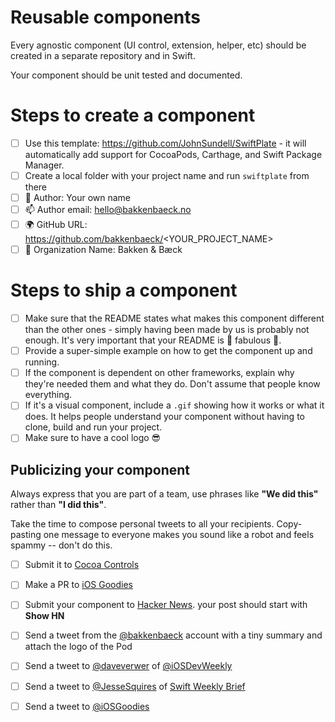 # Reusable components

Every agnostic component (UI control, extension, helper, etc) should be created in a separate repository and in Swift.

Your component should be unit tested and documented.

# Steps to create a component

- [ ] Use this template: https://github.com/JohnSundell/SwiftPlate - it will automatically add support for CocoaPods, Carthage, and Swift Package Manager.
- [ ] Create a local folder with your project name and run `swiftplate` from there
- [ ] 👶  Author: Your own name
- [ ] 📫  Author email: hello@bakkenbaeck.no
- [ ] 🌍  GitHub URL: https://github.com/bakkenbaeck/<YOUR_PROJECT_NAME>
- [ ] 🏢  Organization Name: Bakken & Bæck

# Steps to ship a component

- [ ] Make sure that the README states what makes this component different than the other ones - simply having been made by us is probably not enough. It's very important that your README is 🌟 fabulous 🌟.
- [ ] Provide a super-simple example on how to get the component up and running. 
- [ ] If the component is dependent on other frameworks, explain why they're needed them and what they do. Don't assume that people know everything.
- [ ] If it's a visual component, include a `.gif` showing how it works or what it does. It helps people understand your component without having to clone, build and run your project.
- [ ] Make sure to have a cool logo 😎

## Publicizing your component

Always express that you are part of a team, use phrases like **"We did this"** rather than **"I did this"**.

Take the time to compose personal tweets to all your recipients.  Copy-pasting one message to everyone makes you sound like a robot and feels spammy -- don't do this.

- [ ] Submit it to [Cocoa Controls](https://www.cocoacontrols.com/)
- [ ] Make a PR to [iOS Goodies](https://github.com/iOS-Goodies/iOS-Goodies)
- [ ] Submit your component to [Hacker News](https://news.ycombinator.com/). your post should start with **Show HN**
- [ ] Send a tweet from the [@bakkenbaeck](https://twitter.com/bakkenbaeck) account with a tiny summary and attach the logo of the Pod
- [ ] Send a tweet to [@daveverwer](https://twitter.com/daveverwer) of [@iOSDevWeekly](https://twitter.com/iOSDevWeekly)
- [ ] Send a tweet to [@JesseSquires](https://twitter.com/jesse_squires) of [Swift Weekly Brief](https://twitter.com/swiftlybrief)
- [ ] Send a tweet to [@iOSGoodies](https://twitter.com/iOSGoodies)

